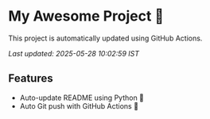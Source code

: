 # My Awesome Project 🚀

This project is automatically updated using GitHub Actions.

_Last updated: 2025-05-28 10:02:59 IST_

## Features
- Auto-update README using Python 🐍
- Auto Git push with GitHub Actions 🤖
